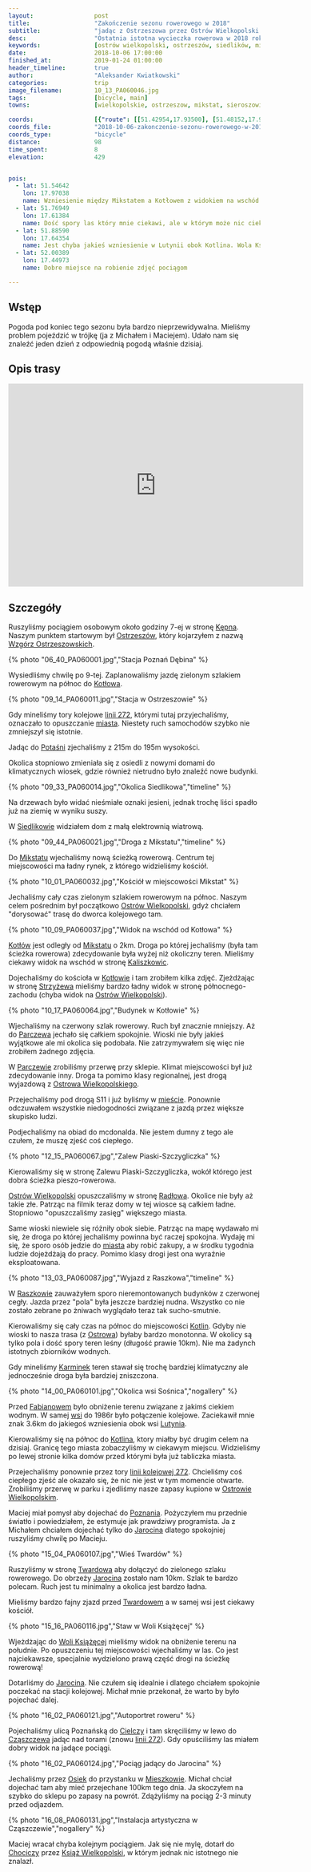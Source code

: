 ```yaml
---
layout:                 post
title:                  "Zakończenie sezonu rowerowego w 2018"
subtitle:               "jadąc z Ostrzeszowa przez Ostrów Wielkopolski do Jarocina"
desc:                   "Ostatnia istotna wycieczka rowerowa w 2018 roku. Postanowiliśmy udać się w południowe części województwa wielkopolskiego aby zmierzyć się z nadchodzącą jesienią. "
keywords:               [ostrów wielkopolski, ostrzeszów, siedlików, mikstat, kotłów, parczew, radłów, raszków, koryta, sośnica, fabianów, kotlin, wola książęca, cielcza, jesień]
date:                   2018-10-06 17:00:00
finished_at:            2019-01-24 01:00:00
header_timeline:        true
author:                 "Aleksander Kwiatkowski"
categories:             trip
image_filename:         10_13_PA060046.jpg
tags:                   [bicycle, main]
towns:                  [wielkopolskie, ostrzeszow, mikstat, sieroszowice, ostrow_wielkopolski, raszkow, dobrzyca, kotlin, jarocin]

coords:                 [{"route": [[51.42954,17.93500], [51.48152,17.96306], [51.55555,17.97422], [51.61187,17.96512], [51.63766,17.93800], [51.64969,17.83792], [51.66737,17.82968], [51.66961,17.78797], [51.70664,17.72497], [51.76957,17.70935], [51.80780,17.68720], [51.86378,17.67982], [51.88042,17.66163], [51.93961,17.65201], [51.96744,17.56944], [51.98023,17.52412], [51.97273,17.50387], [51.99990,17.47760], [52.00433,17.44413], [52.02050,17.43366], [52.02156,17.44190]], "type": "bicycle"}]
coords_file:            "2018-10-06-zakonczenie-sezonu-rowerowego-w-2018.json"
coords_type:            "bicycle"
distance:               98
time_spent:             8
elevation:              429


pois:
  - lat: 51.54642
    lon: 17.97038
    name: Wzniesienie między Mikstatem a Kotłowem z widokiem na wschód
  - lat: 51.76949
    lon: 17.61384  
    name: Dość spory las który mnie ciekawi, ale w którym może nic ciekawego nie być
  - lat: 51.88590
    lon: 17.64354  
    name: Jest chyba jakieś wzniesienie w Lutynii obok Kotlina. Wola Książeca - widok na południe
  - lat: 52.00389
    lon: 17.44973
    name: Dobre miejsce na robienie zdjęć pociągom

---
```


[wiki-kepno]: https://pl.wikipedia.org/wiki/K%C4%99pno
[wiki-ostrzeszow]: https://pl.wikipedia.org/wiki/Ostrzesz%C3%B3w
[wiki-kotlow]: https://pl.wikipedia.org/wiki/Kot%C5%82%C3%B3w
[wiki-potasnia]: https://pl.wikipedia.org/wiki/Pota%C5%9Bnia
[wiki-siedlikow]: https://pl.wikipedia.org/wiki/Siedlik%C3%B3w
[wiki-mikstat]: https://pl.wikipedia.org/wiki/Mikstat
[wiki-ostrow-wlkp]: https://pl.wikipedia.org/wiki/Ostr%C3%B3w_Wielkopolski
[wiki-kaliszkowice]: https://pl.wikipedia.org/wiki/Kaliszkowice_(powiat_ostrowski)
[wiki-strzyzew]: https://pl.wikipedia.org/wiki/Strzy%C5%BCew_(powiat_ostrowski)
[wiki-parczew]: https://pl.wikipedia.org/wiki/Parczew_(wojew%C3%B3dztwo_wielkopolskie)
[wiki-radlow]: https://pl.wikipedia.org/wiki/Rad%C5%82%C3%B3w_(wojew%C3%B3dztwo_wielkopolskie)
[wiki-raszkow]: https://pl.wikipedia.org/wiki/Raszk%C3%B3w
[wiki-kotlin]: https://pl.wikipedia.org/wiki/Kotlin_(wojew%C3%B3dztwo_wielkopolskie)
[wiki-karminek]: https://pl.wikipedia.org/wiki/Karminek
[wiki-fabianow]: https://pl.wikipedia.org/wiki/Fabian%C3%B3w_(powiat_pleszewski)
[wiki-lutynia]: https://pl.wikipedia.org/wiki/Lutynia_(powiat_pleszewski)
[wiki-poznan]: https://pl.wikipedia.org/wiki/Pozna%C5%84
[wiki-jarocin]: https://pl.wikipedia.org/wiki/Jarocin
[wiki-twardow]: https://pl.wikipedia.org/wiki/Tward%C3%B3w
[wiki-wola-ksiazeca]: https://pl.wikipedia.org/wiki/Wola_Ksi%C4%85%C5%BC%C4%99ca
[wiki-cielcza]: https://pl.wikipedia.org/wiki/Cielcza
[wiki-czaszczew]: https://pl.wikipedia.org/wiki/Cz%C4%85szczew
[wiki-osiek]: https://pl.wikipedia.org/wiki/Osiek_(gmina_Jarocin)
[wiki-mieszkow]: https://pl.wikipedia.org/wiki/Mieszk%C3%B3w_(wojew%C3%B3dztwo_wielkopolskie)
[wiki-chocicza]: https://pl.wikipedia.org/wiki/Chocicza_(gmina_Nowe_Miasto_nad_Wart%C4%85)
[wiki-ksiaz-wlkp]: https://pl.wikipedia.org/wiki/Ksi%C4%85%C5%BC_Wielkopolski
[wiki-wzgorza-ostrzeszowskie]: https://pl.wikipedia.org/wiki/Kobyla_G%C3%B3ra_(Wzg%C3%B3rza_Ostrzeszowskie)
[wiki-linia-272]: https://pl.wikipedia.org/wiki/Linia_kolejowa_nr_272


## Wstęp

Pogoda pod koniec tego sezonu była bardzo nieprzewidywalna. Mieliśmy problem
pojeździć w trójkę (ja z Michałem i Maciejem). Udało nam się znaleźć jeden dzień z
odpowiednią pogodą właśnie dzisiaj.

## Opis trasy

<iframe height='405' width='590' frameborder='0' allowtransparency='true' scrolling='no' src='https://www.strava.com/activities/1887803121/embed/f58524591f2d2b50ca1551b912c0ec50db35ffa3'></iframe>

## Szczegóły

Ruszyliśmy pociągiem osobowym około godziny 7-ej w stronę [Kępna][wiki-kepno].
Naszym punktem startowym był [Ostrzeszów][wiki-ostrzeszow], który kojarzyłem
z nazwą [Wzgórz Ostrzeszowskich][wiki-wzgorza-ostrzeszowskie].

{% photo "06_40_PA060001.jpg","Stacja Poznań Dębina" %}

Wysiedliśmy chwilę po 9-tej. Zaplanowaliśmy jazdę zielonym szlakiem rowerowym
na północ do [Kotłowa][wiki-kotlow].

{% photo "09_14_PA060011.jpg","Stacja w Ostrzeszowie" %}

Gdy mineliśmy tory kolejowe [linii 272][wiki-linia-272], którymi tutaj przyjechaliśmy,
oznaczało to opuszczanie [miasta][wiki-ostrzeszow]. Niestety ruch samochodów
szybko nie zmniejszył się istotnie.

Jadąc do [Potaśni][wiki-potasnia] zjechaliśmy z 215m do 195m wysokości.

Okolica stopniowo zmieniała się z osiedli z nowymi domami do klimatycznych wiosek,
gdzie również nietrudno było znaleźć nowe budynki.

{% photo "09_33_PA060014.jpg","Okolica Siedlikowa","timeline" %}

Na drzewach było widać nieśmiałe oznaki jesieni, jednak trochę liści spadło już
na ziemię w wyniku suszy.

W [Siedlikowie][wiki-siedlikow] widziałem dom z małą elektrownią wiatrową.

{% photo "09_44_PA060021.jpg","Droga z Mikstatu","timeline" %}

Do [Mikstatu][wiki-mikstat] wjechaliśmy nową ścieżką rowerową.
Centrum tej miejscowości ma ładny rynek, z którego widzieliśmy kościół.

{% photo "10_01_PA060032.jpg","Kościół w miejscowości Mikstat" %}

Jechaliśmy cały czas zielonym szlakiem rowerowym na północ. Naszym celem
pośrednim był początkowo [Ostrów Wielkopolski][wiki-ostrow-wlkp], gdyż chciałem
"dorysować" trasę do dworca kolejowego tam.

{% photo "10_09_PA060037.jpg","Widok na wschód od Kotłowa" %}

[Kotłów][wiki-kotlow] jest odległy od [Mikstatu][wiki-mikstat] o 2km.
Droga po której jechaliśmy (była tam ścieżka rowerowa) zdecydowanie była
wyżej niż okoliczny teren. Mieliśmy ciekawy widok na wschód w
stronę [Kaliszkowic][wiki-kaliszkowice].

Dojechaliśmy do kościoła w [Kotłowie][wiki-kotlow] i tam zrobiłem kilka zdjęć.
Zjeżdżając w stronę [Strzyżewa][wiki-strzyzew] mieliśmy bardzo ładny widok
w stronę północnego-zachodu (chyba widok na [Ostrów Wielkopolski][wiki-ostrow-wlkp]).

{% photo "10_17_PA060064.jpg","Budynek w Kotłowie" %}

Wjechaliśmy na czerwony szlak rowerowy. Ruch był znacznie mniejszy.
Aż do [Parczewa][wiki-parczew] jechało się całkiem spokojnie. Wioski nie
były jakieś wyjątkowe ale mi okolica się podobała. Nie zatrzymywałem się
więc nie zrobiłem żadnego zdjęcia.

W [Parczewie][wiki-parczew] zrobiliśmy przerwę przy sklepie. Klimat miejscowości
był już zdecydowanie inny. Droga ta pomimo klasy regionalnej, jest drogą
wyjazdową z [Ostrowa Wielkopolskiego][wiki-ostrow-wlkp].

Przejechaliśmy pod drogą S11 i już byliśmy w [mieście][wiki-ostrow-wlkp].
Ponownie odczuwałem wszystkie niedogodności związane z jazdą przez większe
skupisko ludzi.

Podjechaliśmy na obiad do mcdonalda. Nie jestem dumny z tego ale czułem, że
muszę zjeść coś ciepłego.

{% photo "12_15_PA060067.jpg","Zalew Piaski-Szczygliczka" %}

Kierowaliśmy się w stronę Zalewu Piaski-Szczygliczka, wokół którego jest dobra
ścieżka pieszo-rowerowa.

[Ostrów Wielkopolski][wiki-ostrow-wlkp] opuszczaliśmy w stronę [Radłowa][wiki-radlow].
Okolice nie były aż takie złe. Patrząc na filmik teraz domy w tej wiosce są całkiem ładne.
Stopniowo "opuszczaliśmy zasięg" większego miasta.

Same wioski niewiele się różniły obok siebie. Patrząc na mapę wydawało mi się,
że droga po której jechaliśmy powinna być raczej spokojna. Wydaję mi się,
że sporo osób jedzie do [miasta][wiki-ostrow-wlkp] aby robić zakupy,
a w środku tygodnia ludzie dojeżdżają do pracy. Pomimo klasy drogi
jest ona wyraźnie eksploatowana.

{% photo "13_03_PA060087.jpg","Wyjazd z Raszkowa","timeline" %}

W [Raszkowie][wiki-raszkow] zauważyłem sporo nieremontowanych budynków z
czerwonej cegły.
Jazda przez "pola" była jeszcze bardziej nudna. Wszystko co nie zostało
zebrane po żniwach wyglądało teraz tak sucho-smutnie.

Kierowaliśmy się cały czas na północ do miejscowości [Kotlin][wiki-kotlin]. Gdyby nie wioski
to nasza trasa (z [Ostrowa][wiki-ostrow-wlkp]) byłaby bardzo monotonna. W okolicy są tylko
pola i dość spory teren leśny (długość prawie 10km). Nie ma żadynch
istotnych zbiorników wodnych.

Gdy mineliśmy [Karminek][wiki-karminek] teren stawał się trochę bardziej
klimatyczny ale jednocześnie droga była bardziej zniszczona.

{% photo "14_00_PA060101.jpg","Okolica wsi Sośnica","nogallery" %}

Przed [Fabianowem][wiki-fabianow] było obniżenie terenu związane z jakimś
ciekiem wodnym. W samej [wsi][wiki-fabianow] do 1986r było połączenie kolejowe.
Zaciekawił mnie znak 3.6km do jakiegoś wzniesienia obok wsi [Lutynia][wiki-lutynia].

Kierowaliśmy się na północ do [Kotlina][wiki-kotlin], ktory miałby być drugim
celem na dzisiaj.
Granicę tego miasta zobaczyliśmy w ciekawym miejscu. Widzieliśmy po lewej stronie
kilka domów przed którymi była już tabliczka miasta.

Przejechaliśmy ponownie przez tory [linii kolejowej 272][wiki-linia-272].
Chcieliśmy coś ciepłego zjeść ale okazało się, że nic nie jest w tym momencie
otwarte. Zrobiliśmy przerwę w parku i zjedliśmy nasze zapasy kupione
w [Ostrowie Wielkopolskim][wiki-ostrow-wlkp].

Maciej miał pomysł aby dojechać do [Poznania][wiki-poznan]. Pożyczyłem mu
przednie światło i powiedziałem, że estymuje jak prawdziwy programista.
Ja z Michałem chciałem dojechać tylko do [Jarocina][wiki-jarocin] dlatego
spokojniej ruszyliśmy chwilę po Macieju.

{% photo "15_04_PA060107.jpg","Wieś Twardów" %}

Ruszyliśmy w stronę [Twardowa][wiki-twardow] aby dołączyć do zielonego szlaku
rowerowego. Do obrzeży [Jarocina][wiki-jarocin] zostało nam 10km.
Szlak te bardzo polecam. Ruch jest tu minimalny a okolica jest bardzo ładna.

Mieliśmy bardzo fajny zjazd przed [Twardowem][wiki-twardow] a w samej wsi
jest ciekawy kościół.

{% photo "15_16_PA060116.jpg","Staw w Woli Książęcej" %}

Wjeżdżając do [Woli Książęcej][wiki-wola-ksiazeca] mieliśmy widok na obniżenie terenu
na południe. Po opuszczeniu tej miejscowości wjechaliśmy w las. Co jest najciekawsze,
specjalnie wydzielono prawą część drogi na ścieżkę rowerową!

Dotarliśmy do [Jarocina][wiki-jarocin]. Nie czułem się idealnie i dlatego
chciałem spokojnie poczekać na stacji kolejowej. Michał mnie przekonał, że
warto by było pojechać dalej.

{% photo "16_02_PA060121.jpg","Autoportret roweru" %}

Pojechaliśmy ulicą Poznańską do [Cielczy][wiki-cielcza] i tam skręciliśmy w lewo
do [Cząszczewa][wiki-czaszczew] jadąc nad torami (znowu [linii 272][wiki-linia-272]).
Gdy opuściliśmy las miałem dobry widok na jadące pociągi.

{% photo "16_02_PA060124.jpg","Pociąg jadący do Jarocina" %}

Jechaliśmy przez [Osiek][wiki-osiek] do przystanku w [Mieszkowie][wiki-mieszkow].
Michał chciał dojechać tam aby mieć przejechane 100km tego dnia. Ja skoczyłem
na szybko do sklepu po zapasy na powrót. Zdążyliśmy na pociąg 2-3 minuty
przed odjazdem.

{% photo "16_08_PA060131.jpg","Instalacja artystyczna w Cząszczewie","nogallery" %}

Maciej wracał chyba kolejnym pociągiem. Jak się nie mylę, dotarł do [Chociczy][wiki-chocicza]
przez [Książ Wielkopolski][wiki-ksiaz-wlkp], w którym jednak nic istotnego
nie znalazł.
